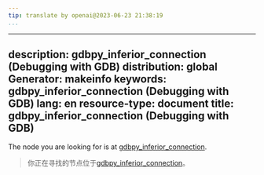 ```yaml
---
tip: translate by openai@2023-06-23 21:38:19
...
```

---
description: gdbpy_inferior_connection (Debugging with GDB)
distribution: global
Generator: makeinfo
keywords: gdbpy_inferior_connection (Debugging with GDB)
lang: en
resource-type: document
title: gdbpy_inferior_connection (Debugging with GDB)
---

The node you are looking for is at [gdbpy_inferior_connection](Inferiors-In-Python.html#gdbpy_005finferior_005fconnection).

> 你正在寻找的节点位于[gdbpy_inferior_connection](Inferiors-In-Python.html#gdbpy_005finferior_005fconnection)。
